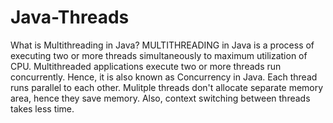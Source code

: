 # Java-Threads
What is Multithreading in Java?
MULTITHREADING in Java is a process of executing two or more threads simultaneously to maximum utilization of CPU.
Multithreaded applications execute two or more threads run concurrently. Hence, it is also known as Concurrency in Java.
Each thread runs parallel to each other. Mulitple threads don't allocate separate memory area, hence they save memory. Also, context switching 
between threads takes less time.
